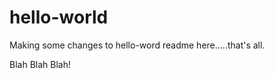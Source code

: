 hello-world
===========

Making some changes to hello-word readme here.....that's all.

Blah Blah Blah!

